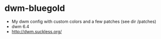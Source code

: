 # dwm-bluegold

* My dwm config with custom colors and a few patches (see dir /patches)
* dwm 6.4
* http://dwm.suckless.org/

